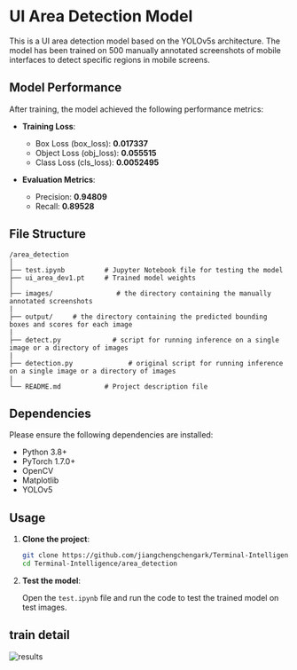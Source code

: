 # UI Area Detection Model

This is a UI area detection model based on the YOLOv5s architecture. The model has been trained on 500 manually annotated screenshots of mobile interfaces to detect specific regions in mobile screens.

## Model Performance

After training, the model achieved the following performance metrics:

- **Training Loss**:
  - Box Loss (box_loss): **0.017337**
  - Object Loss (obj_loss): **0.055515**
  - Class Loss (cls_loss): **0.0052495**

- **Evaluation Metrics**:
  - Precision: **0.94809**
  - Recall: **0.89528**

## File Structure

```
/area_detection
│
├── test.ipynb          # Jupyter Notebook file for testing the model
├── ui_area_dev1.pt     # Trained model weights
│    
├── images/                # the directory containing the manually annotated screenshots  
|
├── output/     # the directory containing the predicted bounding boxes and scores for each image
|
├── detect.py             # script for running inference on a single image or a directory of images
|
├── detection.py              # original script for running inference on a single image or a directory of images
|    
└── README.md           # Project description file
```

## Dependencies

Please ensure the following dependencies are installed:

- Python 3.8+
- PyTorch 1.7.0+
- OpenCV
- Matplotlib
- YOLOv5


## Usage

1. **Clone the project**:

   ```bash
   git clone https://github.com/jiangchengchengark/Terminal-Intelligence.git
   cd Terminal-Intelligence/area_detection
   ```

2. **Test the model**:
   
   Open the `test.ipynb` file and run the code to test the trained model on test images.

## train detail

![results](https://github.com/user-attachments/assets/23524f1d-f67e-464e-a139-e55df53900b8)


